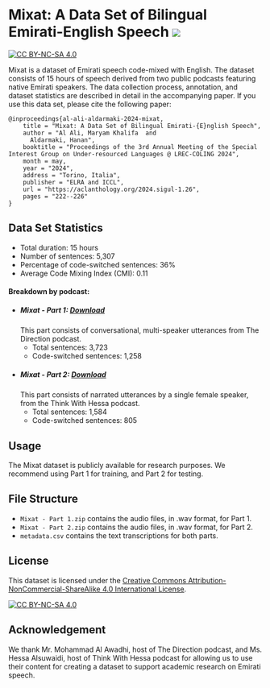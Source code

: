 # Mixat: A Data Set of Bilingual Emirati-English Speech <a href=''> <a href='https://aclanthology.org/2024.sigul-1.26.pdf'><img src='https://img.shields.io/badge/paper-Paper-red'></a> 

[![CC BY-NC-SA 4.0][cc-by-nc-sa-shield]][cc-by-nc-sa]

Mixat is a dataset of Emirati speech code-mixed with English. The dataset consists of 15 hours of speech derived from two public podcasts featuring native Emirati speakers. The data collection process, annotation, and dataset statistics are described in detail in the accompanying paper. If you use this data set, please cite the following paper:

```
@inproceedings{al-ali-aldarmaki-2024-mixat,
    title = "Mixat: A Data Set of Bilingual Emirati-{E}nglish Speech",
    author = "Al Ali, Maryam Khalifa  and
      Aldarmaki, Hanan",
    booktitle = "Proceedings of the 3rd Annual Meeting of the Special Interest Group on Under-resourced Languages @ LREC-COLING 2024",
    month = may,
    year = "2024",
    address = "Torino, Italia",
    publisher = "ELRA and ICCL",
    url = "https://aclanthology.org/2024.sigul-1.26",
    pages = "222--226"
}

```


## Data Set Statistics
- Total duration: 15 hours
- Number of sentences: 5,307
- Percentage of code-switched sentences: 36%
- Average Code Mixing Index (CMI): 0.11
  
#### Breakdown by podcast:
  - ##### Mixat - Part 1: [Download](https://github.com/Maryam-AlAli/Mixat-dataset/blob/main/Mixat%20-%20Part%201.zip?download=)
    This part consists of conversational, multi-speaker utterances from The Direction podcast. 
    - Total sentences: 3,723
    - Code-switched sentences: 1,258
  - ##### Mixat -  Part 2: [Download](https://github.com/Maryam-AlAli/Mixat-dataset/blob/main/Mixat%20-%20Part%202.zip?download=)
    This part consists of narrated utterances by a single female speaker, from the Think With Hessa podcast. 
    - Total sentences: 1,584
    - Code-switched sentences: 805

## Usage 
The Mixat dataset is publicly available for research purposes. We recommend using Part 1 for training, and Part 2 for testing. 

## File Structure
- `Mixat - Part 1.zip` contains the audio files, in .wav format, for Part 1.
- `Mixat - Part 2.zip` contains the audio files, in .wav format, for Part 2.
- `metadata.csv`  contains the text transcriptions for both parts. 

## License
This dataset is licensed under the [Creative Commons Attribution-NonCommercial-ShareAlike 4.0 International License][cc-by-nc-sa].

[![CC BY-NC-SA 4.0][cc-by-nc-sa-image]][cc-by-nc-sa]

## Acknowledgement
We thank Mr. Mohammad Al Awadhi, host of The Direction podcast, and Ms. Hessa Alsuwaidi, host of Think With Hessa podcast for allowing us to use their content for creating a dataset to support  academic research on Emirati speech. 


[cc-by-nc-sa]: http://creativecommons.org/licenses/by-nc-sa/4.0/
[cc-by-nc-sa-image]: https://licensebuttons.net/l/by-nc-sa/4.0/88x31.png
[cc-by-nc-sa-shield]: https://img.shields.io/badge/License-CC%20BY--NC--SA%204.0-lightgrey.svg
